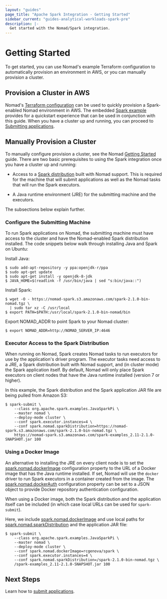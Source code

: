 ```yaml
---
layout: "guides"
page_title: "Apache Spark Integration - Getting Started"
sidebar_current: "guides-analytical-workloads-spark-pre"
description: |-
  Get started with the Nomad/Spark integration.
---
```


# Getting Started

To get started, you can use Nomad's example Terraform configuration to
automatically provision an environment in AWS, or you can manually provision a
cluster.

## Provision a Cluster in AWS

Nomad's [Terraform configuration](https://github.com/hashicorp/nomad/tree/master/terraform)
can be used to quickly provision a Spark-enabled Nomad environment in
 AWS. The embedded [Spark example](https://github.com/hashicorp/nomad/tree/master/terraform/examples/spark)
 provides for a quickstart experience that can be used in conjunction with
 this guide. When you have a cluster up and running, you can proceed to
[Submitting applications](/guides/spark/submit.html).

## Manually Provision a Cluster

To manually configure provision a cluster, see the Nomad
[Getting Started](/intro/getting-started/install.html) guide. There are two
basic prerequisites to using the Spark integration once you have a cluster up
and running:

- Access to a [Spark distribution](https://nomad-spark.s3.amazonaws.com/spark-2.1.0-bin-nomad.tgz)
built with Nomad support. This is required for the machine that will submit
applications as well as the Nomad tasks that will run the Spark executors.

- A Java runtime environment (JRE) for the submitting machine and the executors.

The subsections below explain further.

### Configure the Submitting Machine

To run Spark applications on Nomad, the submitting machine must have access to
the cluster and have the Nomad-enabled Spark distribution installed. The code
snippets below walk through installing Java and Spark on Ubuntu:

Install Java:

```shell
$ sudo add-apt-repository -y ppa:openjdk-r/ppa
$ sudo apt-get update
$ sudo apt-get install -y openjdk-8-jdk
$ JAVA_HOME=$(readlink -f /usr/bin/java | sed "s:bin/java::")
```

Install Spark:


```shell
$ wget -O - https://nomad-spark.s3.amazonaws.com/spark-2.1.0-bin-nomad.tgz \
  | sudo tar xz -C /usr/local
$ export PATH=$PATH:/usr/local/spark-2.1.0-bin-nomad/bin
```

Export NOMAD_ADDR to point Spark to your Nomad cluster:

```shell
$ export NOMAD_ADDR=http://NOMAD_SERVER_IP:4646
```

### Executor Access to the Spark Distribution

When running on Nomad, Spark creates Nomad tasks to run executors for use by the
application's driver program. The executor tasks need access to a JRE, a Spark
distribution built with Nomad support, and (in cluster mode) the Spark
application itself. By default, Nomad will only place Spark executors on client
nodes that have the Java runtime installed (version 7 or higher).

In this example, the Spark distribution and the Spark application JAR file are
being pulled from Amazon S3:

```shell
$ spark-submit \
    --class org.apache.spark.examples.JavaSparkPi \
    --master nomad \
    --deploy-mode cluster \
    --conf spark.executor.instances=4 \
    --conf spark.nomad.sparkDistribution=https://nomad-spark.s3.amazonaws.com/spark-2.1.0-bin-nomad.tgz \
    https://nomad-spark.s3.amazonaws.com/spark-examples_2.11-2.1.0-SNAPSHOT.jar 100
```

### Using a Docker Image

An alternative to installing the JRE on every client node is to set the
[spark.nomad.dockerImage](/guides/spark/configuration.html#spark-nomad-dockerimage)
 configuration property to the URL of a Docker image that has the Java runtime
installed. If set, Nomad will use the `docker` driver to run Spark executors in
a container created from the image. The
[spark.nomad.dockerAuth](/guides/spark/configuration.html#spark-nomad-dockerauth)
 configuration property can be set to a JSON object to provide Docker repository
 authentication configuration.

When using a Docker image, both the Spark distribution and the application
itself can be included (in which case local URLs can be used for `spark-submit`).

Here, we include [spark.nomad.dockerImage](/guides/spark/configuration.html#spark-nomad-dockerimage)
and use local paths for
[spark.nomad.sparkDistribution](/guides/spark/configuration.html#spark-nomad-sparkdistribution)
and the application JAR file:

```shell
$ spark-submit \
    --class org.apache.spark.examples.JavaSparkPi \
    --master nomad \
    --deploy-mode cluster \
    --conf spark.nomad.dockerImage=rcgenova/spark \
    --conf spark.executor.instances=4 \
    --conf spark.nomad.sparkDistribution=/spark-2.1.0-bin-nomad.tgz \
    /spark-examples_2.11-2.1.0-SNAPSHOT.jar 100
```

## Next Steps

Learn how to [submit applications](/guides/spark/submit.html).
